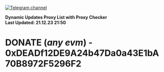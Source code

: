 [![Telegram channel](https://img.shields.io/endpoint?url=https://runkit.io/damiankrawczyk/telegram-badge/branches/master?url=https://t.me/n4z4v0d)](https://t.me/n4z4v0d) 

**Dynamic Updates Proxy List with Proxy Checker**  
**Last Updated: 21.12.23 21:50**

# DONATE (_any evm_) - 0xDEADf12DE9A24b47Da0a43E1bA70B8972F5296F2
